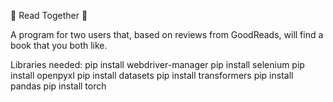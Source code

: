 📖 Read Together 📖

A program for two users that, based on reviews from GoodReads, will find a book that you both like.



Libraries needed:
pip install webdriver-manager
pip install selenium
pip install openpyxl
pip install datasets
pip install transformers 
pip install pandas 
pip install torch
